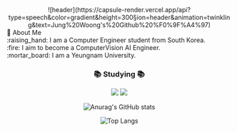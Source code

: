 <!--타이틀 부분-->
<div align="center">
![header](https://capsule-render.vercel.app/api?type=speech&color=gradient&height=300&section=header&animation=twinkling&text=Jung%20Woong's%20Github%20%F0%9F%A4%97)
</div>
👀 About Me<br/>
  :raising_hand: I am a Computer Engineer student from South Korea.<br/>
  :fire: I aim to become a ComputerVision AI Engineer.<br/>
  :mortar_board: I am a Yeungnam University.<br/>
  
<h3 align="center">📚 Studying 📚</h3>
<div align="center">

<img src="https://img.shields.io/badge/Python-3776AB?style=flat-square&logo=Python&logoColor=white"/>

<img src="https://img.shields.io/badge/PyTorch-EE4C2C?style=flat-square&logo=PyTorch&logoColor=white"/>
</div>


<div align="center">

![Anurag's GitHub stats](https://github-readme-stats.vercel.app/api?username=jjw4260&show_icons=true&theme=radical)

![Top Langs](https://github-readme-stats.vercel.app/api/top-langs/?username=jjw4260&layout=compact)

</div>
